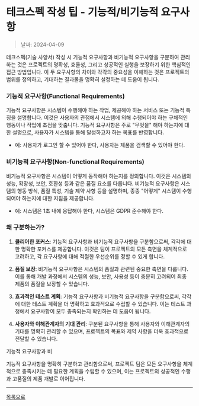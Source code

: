 # 테크스펙 작성 팁 - 기능적/비기능적 요구사항

> 날짜: 2024-04-09


테크스펙(기술 사양서) 작성 시 기능적 요구사항과 비기능적 요구사항을 구분하여 관리하는 것은 프로젝트의 명확성, 효율성, 그리고 성공적인 실행을 보장하기 위한 핵심적인 접근 방법입니다. 이 두 요구사항의 차이와 각각의 중요성을 이해하는 것은 프로젝트의 범위를 정의하고, 기대하는 결과물을 명확히 설정하는 데 도움이 됩니다.

### 기능적 요구사항(Functional Requirements)

기능적 요구사항은 시스템이 수행해야 하는 작업, 제공해야 하는 서비스 또는 기능적 특징을 설명합니다. 이것은 사용자의 관점에서 시스템에 의해 수행되어야 하는 구체적인 행동이나 작업에 초점을 맞춥니다. 기능적 요구사항은 주로 "무엇을" 해야 하는지에 대한 설명으로, 사용자가 시스템을 통해 달성하고자 하는 목표를 반영합니다.

- 예: 사용자가 로그인 할 수 있어야 한다, 사용자는 제품을 검색할 수 있어야 한다.

### 비기능적 요구사항(Non-functional Requirements)

비기능적 요구사항은 시스템이 어떻게 동작해야 하는지를 정의합니다. 이것은 시스템의 성능, 확장성, 보안, 호환성 등과 같은 품질 요소를 다룹니다. 비기능적 요구사항은 시스템의 행동 방식, 품질 특성, 기술 제약 사항 등을 설명하며, 종종 "어떻게" 시스템이 수행되어야 하는지에 대한 지침을 제공합니다.

- 예: 시스템은 1초 내에 응답해야 한다, 시스템은 GDPR 준수해야 한다.

### 왜 구분하는가?

1. **클리어한 포커스**: 기능적 요구사항과 비기능적 요구사항을 구분함으로써, 각각에 대한 명확한 포커스를 제공합니다. 이것은 팀이 프로젝트의 모든 측면을 체계적으로 고려하고, 각 요구사항에 대해 적절한 우선순위를 정할 수 있게 합니다.

2. **품질 보장**: 비기능적 요구사항은 시스템의 품질과 관련된 중요한 측면을 다룹니다. 이를 통해 개발 과정에서 시스템의 성능, 보안, 사용성 등이 충분히 고려되어 최종 제품의 품질을 보장할 수 있습니다.

3. **효과적인 테스트 계획**: 기능적 요구사항과 비기능적 요구사항을 구분함으로써, 각각에 대한 테스트 계획을 더 명확하고 효과적으로 수립할 수 있습니다. 이는 테스트 과정에서 요구사항이 모두 충족되는지 확인하는 데 도움이 됩니다.

4. **사용자와 이해관계자의 기대 관리**: 구분된 요구사항을 통해 사용자와 이해관계자의 기대를 명확히 관리할 수 있으며, 프로젝트의 목표와 제약 사항을 더욱 효과적으로 전달할 수 있습니다.

기능적 요구사항과 비

기능적 요구사항을 명확히 구분하고 관리함으로써, 프로젝트 팀은 모든 요구사항을 체계적으로 충족시키는 데 필요한 계획을 수립할 수 있으며, 이는 프로젝트의 성공적인 수행과 고품질의 제품 개발로 이어집니다.

---

[목록으로](https://shiwoo-park.github.io/blog)
